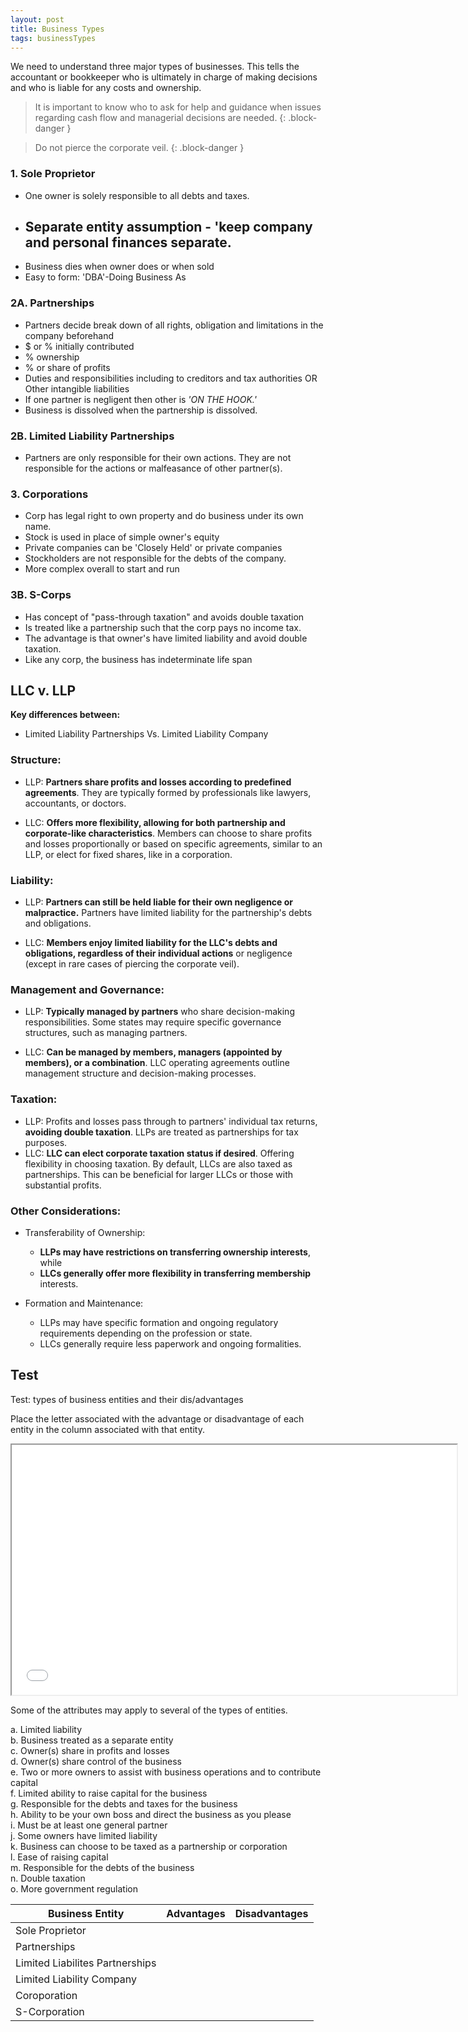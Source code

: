 ```yaml
---
layout: post
title: Business Types
tags: businessTypes
---
```



We need to understand three major types of businesses. This tells the accountant or bookkeeper who is ultimately in charge of making decisions and who is liable for any costs and ownership. 

> It is important to know who to ask for help and guidance when issues regarding cash flow and managerial decisions are needed.
{: .block-danger }

> Do not pierce the corporate veil.
{: .block-danger }

### 1. Sole Proprietor 

- One owner is solely responsible to all debts and taxes.
- Separate entity assumption - 'keep company and personal finances separate.
  - 
- Business dies when owner does or when sold
- Easy to form: 'DBA'-Doing Business As

### 2A. Partnerships 

- Partners decide break down of all rights, obligation and limitations in the company beforehand
- $ or % initially contributed
- % ownership
- % or share of profits
- Duties and responsibilities including to creditors and tax authorities OR Other intangible liabilities
- If one partner is negligent then other is *'ON THE HOOK.'*
- Business is dissolved when the partnership is dissolved.

### 2B. Limited Liability Partnerships

- Partners are only responsible for their own actions. They are not responsible for the actions or malfeasance of other partner(s).

### 3. Corporations

- Corp has legal right to own property and do business under its own name.
- Stock is used in place of simple owner's equity
- Private companies can be 'Closely Held' or private companies
- Stockholders are not responsible for the debts of the company.
- More complex overall to start and run

### 3B. S-Corps

- Has concept of "pass-through taxation" and avoids double taxation
- Is treated like a partnership such that the corp pays no income tax.
- The advantage is that owner's have limited liability and avoid double taxation.
- Like any corp, the business has indeterminate life span


## LLC v. LLP

**Key differences between:**  
- Limited Liability Partnerships Vs. Limited Liability Company  

### Structure:

- LLP: **Partners share profits and losses according to predefined agreements**. They are typically formed by professionals like lawyers, accountants, or doctors.   

- LLC: **Offers more flexibility, allowing for both partnership and corporate-like characteristics**. Members can choose to share profits and losses proportionally or based on specific agreements, similar to an LLP, or elect for fixed shares, like in a corporation.   

### Liability:  

- LLP: **Partners can still be held liable for their own negligence or malpractice.** Partners have limited liability for the partnership's debts and obligations.    

- LLC: **Members enjoy limited liability for the LLC's debts and obligations, regardless of their individual actions** or negligence (except in rare cases of piercing the corporate veil).  

### Management and Governance:   

- LLP: **Typically managed by partners** who share decision-making responsibilities. Some states may require specific governance structures, such as managing partners.   

- LLC: **Can be managed by members, managers (appointed by members), or a combination**. LLC operating agreements outline management structure and decision-making processes.   

### Taxation:   

- LLP: Profits and losses pass through to partners' individual tax returns, **avoiding double taxation**. LLPs are treated as partnerships for tax purposes.    
- LLC: **LLC can elect corporate taxation status if desired**. Offering flexibility in choosing taxation. By default, LLCs are also taxed as partnerships.  This can be beneficial for larger LLCs or those with substantial profits.   

### Other Considerations:

- Transferability of Ownership:    
  - **LLPs may have restrictions on transferring ownership interests**, while   
  - **LLCs generally offer more flexibility in transferring membership** interests.   

- Formation and Maintenance:   
  - LLPs may have specific formation and ongoing regulatory requirements depending on the profession or state.   
  - LLCs generally require less paperwork and ongoing formalities.  


## Test

Test: types of business entities and their dis/advantages

Place the letter associated with the advantage or disadvantage of each entity in the column associated with that entity. 


<div class="pdf-container">
    <iframe src="/assets/mc-graw-accounting-course/biz.entities.test.pdf" title="business-types-test" height="400" width="712" allowfullscreen="true">
    </iframe>
</div>

Some of the attributes may apply to several of the types of entities.

a. Limited liability  
b. Business treated as a separate entity <br>
c. Owner(s) share in profits and losses <br>
d. Owner(s) share control of the business <br>
e. Two or more owners to assist with business operations and to contribute capital <br>
f. Limited ability to raise capital for the business <br>
g. Responsible for the debts and taxes for the business <br>
h. Ability to be your own boss and direct the business as you please <br>
i. Must be at least one general partner <br>
j. Some owners have limited liability <br>
k. Business can choose to be taxed as a partnership or corporation <br>
l. Ease of raising capital <br>
m. Responsible for the debts of the business <br>
n. Double taxation <br>
o. More government regulation <br>


| Business Entity | Advantages | Disadvantages |
|-----------------|------------|---------------|
| Sole Proprietor | | |
| Partnerships    | | |
| Limited Liabilites Partnerships | | |
| Limited Liability Company | | |
| Coroporation    | | |
| S-Corporation   | | |
